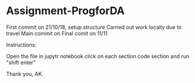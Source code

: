 # Assignment-ProgforDA

First commit on 21/10/18, setup structure
Carried out work locally due to travel
Main commit on 
Final comit on 11/11

Instructions:

Open the file in jupytr notebook click on each section code section and run "shift enter"

Thank you, 
AK.

